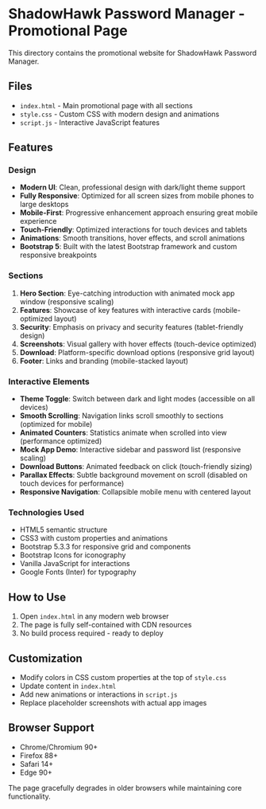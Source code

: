 # ShadowHawk Password Manager - Promotional Page

This directory contains the promotional website for ShadowHawk Password Manager.

## Files

- `index.html` - Main promotional page with all sections
- `style.css` - Custom CSS with modern design and animations
- `script.js` - Interactive JavaScript features

## Features

### Design
- **Modern UI**: Clean, professional design with dark/light theme support
- **Fully Responsive**: Optimized for all screen sizes from mobile phones to large desktops
- **Mobile-First**: Progressive enhancement approach ensuring great mobile experience
- **Touch-Friendly**: Optimized interactions for touch devices and tablets
- **Animations**: Smooth transitions, hover effects, and scroll animations
- **Bootstrap 5**: Built with the latest Bootstrap framework and custom responsive breakpoints

### Sections
1. **Hero Section**: Eye-catching introduction with animated mock app window (responsive scaling)
2. **Features**: Showcase of key features with interactive cards (mobile-optimized layout)
3. **Security**: Emphasis on privacy and security features (tablet-friendly design)
4. **Screenshots**: Visual gallery with hover effects (touch-device optimized)
5. **Download**: Platform-specific download options (responsive grid layout)
6. **Footer**: Links and branding (mobile-stacked layout)

### Interactive Elements
- **Theme Toggle**: Switch between dark and light modes (accessible on all devices)
- **Smooth Scrolling**: Navigation links scroll smoothly to sections (optimized for mobile)
- **Animated Counters**: Statistics animate when scrolled into view (performance optimized)
- **Mock App Demo**: Interactive sidebar and password list (responsive scaling)
- **Download Buttons**: Animated feedback on click (touch-friendly sizing)
- **Parallax Effects**: Subtle background movement on scroll (disabled on touch devices for performance)
- **Responsive Navigation**: Collapsible mobile menu with centered layout

### Technologies Used
- HTML5 semantic structure
- CSS3 with custom properties and animations
- Bootstrap 5.3.3 for responsive grid and components
- Bootstrap Icons for iconography
- Vanilla JavaScript for interactions
- Google Fonts (Inter) for typography

## How to Use

1. Open `index.html` in any modern web browser
2. The page is fully self-contained with CDN resources
3. No build process required - ready to deploy

## Customization

- Modify colors in CSS custom properties at the top of `style.css`
- Update content in `index.html`
- Add new animations or interactions in `script.js`
- Replace placeholder screenshots with actual app images

## Browser Support

- Chrome/Chromium 90+
- Firefox 88+
- Safari 14+
- Edge 90+

The page gracefully degrades in older browsers while maintaining core functionality.
